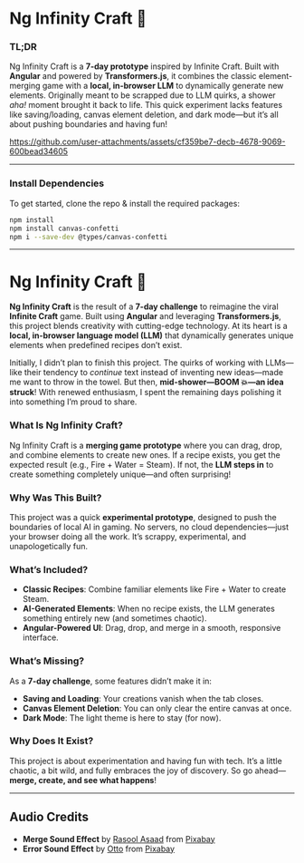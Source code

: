 
# Ng Infinity Craft 🌌  

### TL;DR  
Ng Infinity Craft is a **7-day prototype** inspired by Infinite Craft. Built with **Angular** and powered by **Transformers.js**, it combines the classic element-merging game with a **local, in-browser LLM** to dynamically generate new elements. Originally meant to be scrapped due to LLM quirks, a shower *aha!* moment brought it back to life. This quick experiment lacks features like saving/loading, canvas element deletion, and dark mode—but it’s all about pushing boundaries and having fun!

https://github.com/user-attachments/assets/cf359be7-decb-4678-9069-600bead34605  

---

### Install Dependencies
To get started, clone the repo & install the required packages:

```bash
npm install
npm install canvas-confetti
npm i --save-dev @types/canvas-confetti
```

---

# Ng Infinity Craft 🌌  

**Ng Infinity Craft** is the result of a **7-day challenge** to reimagine the viral **Infinite Craft** game. Built using **Angular** and leveraging **Transformers.js**, this project blends creativity with cutting-edge technology. At its heart is a **local, in-browser language model (LLM)** that dynamically generates unique elements when predefined recipes don’t exist.

Initially, I didn’t plan to finish this project. The quirks of working with LLMs—like their tendency to *continue* text instead of inventing new ideas—made me want to throw in the towel. But then, **mid-shower—BOOM 💥—an idea struck**! With renewed enthusiasm, I spent the remaining days polishing it into something I’m proud to share.  

### What Is Ng Infinity Craft?  
Ng Infinity Craft is a **merging game prototype** where you can drag, drop, and combine elements to create new ones. If a recipe exists, you get the expected result (e.g., Fire + Water = Steam). If not, the **LLM steps in** to create something completely unique—and often surprising!  

### Why Was This Built?  
This project was a quick **experimental prototype**, designed to push the boundaries of local AI in gaming. No servers, no cloud dependencies—just your browser doing all the work. It’s scrappy, experimental, and unapologetically fun.  

### What’s Included?  
- **Classic Recipes**: Combine familiar elements like Fire + Water to create Steam.  
- **AI-Generated Elements**: When no recipe exists, the LLM generates something entirely new (and sometimes chaotic).  
- **Angular-Powered UI**: Drag, drop, and merge in a smooth, responsive interface.  

### What’s Missing?  
As a **7-day challenge**, some features didn’t make it in:  
- **Saving and Loading**: Your creations vanish when the tab closes.  
- **Canvas Element Deletion**: You can only clear the entire canvas at once.  
- **Dark Mode**: The light theme is here to stay (for now).  

### Why Does It Exist?  
This project is about experimentation and having fun with tech. It’s a little chaotic, a bit wild, and fully embraces the joy of discovery. So go ahead—**merge, create, and see what happens**!  

---

## Audio Credits  
- **Merge Sound Effect** by [Rasool Asaad](https://pixabay.com/users/rasoolasaad-47313572/?utm_source=link-attribution&utm_medium=referral&utm_campaign=music&utm_content=269266) from [Pixabay](https://pixabay.com/sound-effects/?utm_source=link-attribution&utm_medium=referral&utm_campaign=music&utm_content=269266)  
- **Error Sound Effect** by [Otto](https://pixabay.com/users/voicebosch-30143949/?utm_source=link-attribution&utm_medium=referral&utm_campaign=music&utm_content=182475) from [Pixabay](https://pixabay.com/sound-effects/?utm_source=link-attribution&utm_medium=referral&utm_campaign=music&utm_content=182475)
